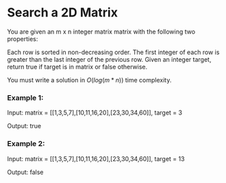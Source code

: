 # Search a 2D Matrix

You are given an m x n integer matrix matrix with the following two properties:

Each row is sorted in non-decreasing order.
The first integer of each row is greater than the last integer of the previous row.
Given an integer target, return true if target is in matrix or false otherwise.

You must write a solution in  $O(log(m * n))$  time complexity.

### Example 1:

Input: matrix = [[1,3,5,7],[10,11,16,20],[23,30,34,60]], target = 3

Output: true

### Example 2:

Input: matrix = [[1,3,5,7],[10,11,16,20],[23,30,34,60]], target = 13

Output: false
